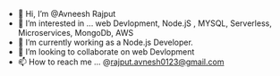- 👋 Hi, I’m @Avneesh Rajput
- 👀 I’m interested in ... web Devlopment, Node.jS , MYSQL, Serverless, Microservices, MongoDb, AWS
- 🌱 I’m currently working as a Node.js Developer.
- 💞️ I’m looking to collaborate on web Devlopment
- 📫 How to reach me ... @rajput.avnesh0123@gmail.com

<!---
akr9368/akr9368 is a ✨ special ✨ repository because its `README.md` (this file) appears on your GitHub profile.
You can click the Preview link to take a look at your changes.
--->
